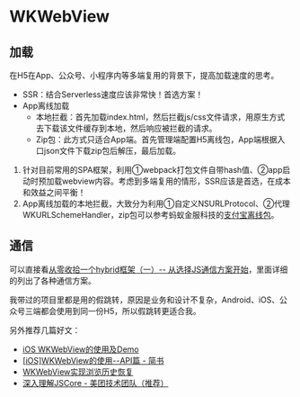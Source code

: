 # WKWebView

## 加载

在H5在App、公众号、小程序内等多端复用的背景下，提高加载速度的思考。
* SSR：结合Serverless速度应该非常快！首选方案！
* App离线加载
    * 本地拦截：首先加载index.html，然后拦截js/css文件请求，用原生方式去下载该文件缓存到本地，然后响应被拦截的请求。
    * Zip包：此方式只适合App端。首先管理端配置H5离线包，App端根据入口json文件下载zip包后解压，最后加载。

1. 针对目前常用的SPA框架，利用①webpack打包文件自带hash值、②app启动时预加载webview内容。考虑到多端复用的情形，SSR应该是首选，在成本和效益之间平衡！
2. App离线加载的本地拦截，大致分为利用①自定义NSURLProtocol、②代理WKURLSchemeHandler，zip包可以参考蚂蚁金服科技的[支付宝离线包](https://tech.antfin.com/docs/2/59594)。

## 通信

可以直接看[从零收拾一个hybrid框架（一）-- 从选择JS通信方案开始](http://awhisper.github.io/2018/01/02/hybrid-jscomunication/)，里面详细的列出了各种通信方案。

我带过的项目里都是用的假跳转，原因是业务和设计不复杂，Android、iOS、公众号三端都会使用到同一份H5，所以假跳转更适合我。

另外推荐几篇好文：
* [iOS WKWebView的使用及Demo](https://github.com/wsl2ls/WKWebView)
* [\[iOS\]WKWebView的使用--API篇 - 简书](https://www.jianshu.com/p/833448c30d70)
* [WKWebView实现浏览历史恢复](https://oldoldb.com/2019/01/16/Session-restoration/)
* [深入理解JSCore - 美团技术团队（推荐）](https://tech.meituan.com/2018/08/23/deep-understanding-of-jscore.html)